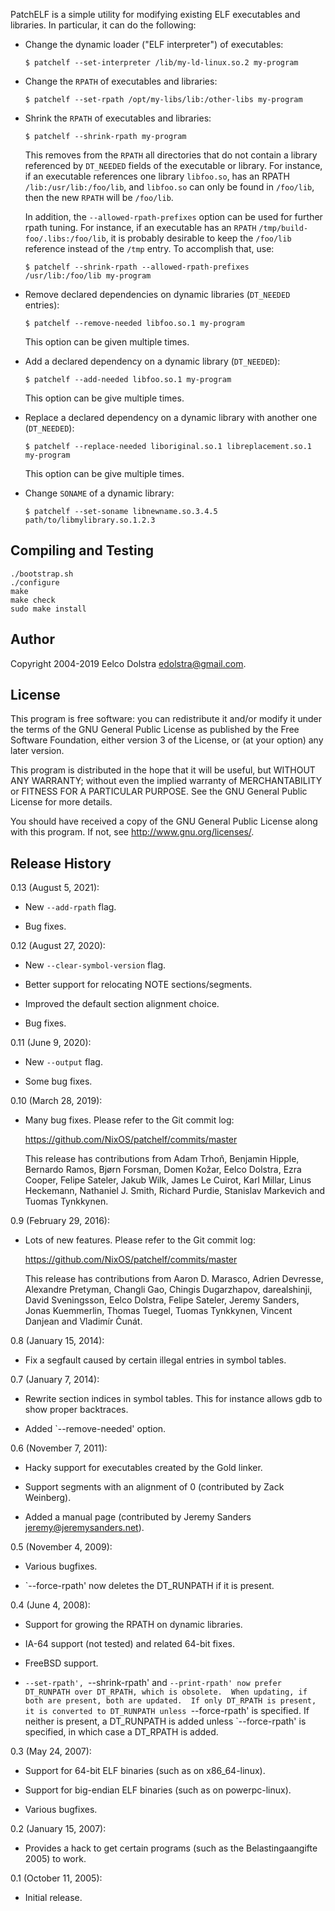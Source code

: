 PatchELF is a simple utility for modifying existing ELF executables and
libraries.  In particular, it can do the following:

* Change the dynamic loader ("ELF interpreter") of executables:

  ```console
  $ patchelf --set-interpreter /lib/my-ld-linux.so.2 my-program
  ```

* Change the `RPATH` of executables and libraries:

  ```console
  $ patchelf --set-rpath /opt/my-libs/lib:/other-libs my-program
  ```

* Shrink the `RPATH` of executables and libraries:

  ```console
  $ patchelf --shrink-rpath my-program
  ```

  This removes from the `RPATH` all directories that do not contain a
  library referenced by `DT_NEEDED` fields of the executable or library.
  For instance, if an executable references one library `libfoo.so`, has
  an RPATH `/lib:/usr/lib:/foo/lib`, and `libfoo.so` can only be found
  in `/foo/lib`, then the new `RPATH` will be `/foo/lib`.

  In addition, the `--allowed-rpath-prefixes` option can be used for
  further rpath tuning. For instance, if an executable has an `RPATH`
  `/tmp/build-foo/.libs:/foo/lib`, it is probably desirable to keep
  the `/foo/lib` reference instead of the `/tmp` entry. To accomplish
  that, use:

  ```console
  $ patchelf --shrink-rpath --allowed-rpath-prefixes /usr/lib:/foo/lib my-program
  ```

* Remove declared dependencies on dynamic libraries (`DT_NEEDED`
  entries):

  ```console
  $ patchelf --remove-needed libfoo.so.1 my-program
  ```

  This option can be given multiple times.

* Add a declared dependency on a dynamic library (`DT_NEEDED`):

  ```console
  $ patchelf --add-needed libfoo.so.1 my-program
  ```

  This option can be give multiple times.

* Replace a declared dependency on a dynamic library with another one
  (`DT_NEEDED`):

  ```console
  $ patchelf --replace-needed liboriginal.so.1 libreplacement.so.1 my-program
  ```

  This option can be give multiple times.

* Change `SONAME` of a dynamic library:

  ```console
  $ patchelf --set-soname libnewname.so.3.4.5 path/to/libmylibrary.so.1.2.3
  ```


## Compiling and Testing

```console
./bootstrap.sh
./configure
make
make check
sudo make install
```

## Author

Copyright 2004-2019 Eelco Dolstra <edolstra@gmail.com>.

## License

This program is free software: you can redistribute it and/or modify
it under the terms of the GNU General Public License as published by
the Free Software Foundation, either version 3 of the License, or (at
your option) any later version.

This program is distributed in the hope that it will be useful, but
WITHOUT ANY WARRANTY; without even the implied warranty of
MERCHANTABILITY or FITNESS FOR A PARTICULAR PURPOSE.  See the GNU
General Public License for more details.

You should have received a copy of the GNU General Public License
along with this program.  If not, see <http://www.gnu.org/licenses/>.

## Release History

0.13 (August 5, 2021):

* New `--add-rpath` flag.

* Bug fixes.

0.12 (August 27, 2020):

* New `--clear-symbol-version` flag.

* Better support for relocating NOTE sections/segments.

* Improved the default section alignment choice.

* Bug fixes.

0.11 (June 9, 2020):

* New `--output` flag.

* Some bug fixes.

0.10 (March 28, 2019):

* Many bug fixes. Please refer to the Git commit log:

    https://github.com/NixOS/patchelf/commits/master

  This release has contributions from Adam Trhoň, Benjamin Hipple,
  Bernardo Ramos, Bjørn Forsman, Domen Kožar, Eelco Dolstra, Ezra
  Cooper, Felipe Sateler, Jakub Wilk, James Le Cuirot, Karl Millar,
  Linus Heckemann, Nathaniel J. Smith, Richard Purdie, Stanislav
  Markevich and Tuomas Tynkkynen.

0.9 (February 29, 2016):

* Lots of new features. Please refer to the Git commit log:

    https://github.com/NixOS/patchelf/commits/master

  This release has contributions from Aaron D. Marasco, Adrien
  Devresse, Alexandre Pretyman, Changli Gao, Chingis Dugarzhapov,
  darealshinji, David Sveningsson, Eelco Dolstra, Felipe Sateler,
  Jeremy Sanders, Jonas Kuemmerlin, Thomas Tuegel, Tuomas Tynkkynen,
  Vincent Danjean and Vladimír Čunát.

0.8 (January 15, 2014):

* Fix a segfault caused by certain illegal entries in symbol tables.

0.7 (January 7, 2014):

* Rewrite section indices in symbol tables. This for instance allows
  gdb to show proper backtraces.

* Added `--remove-needed' option.

0.6 (November 7, 2011):

* Hacky support for executables created by the Gold linker.

* Support segments with an alignment of 0 (contributed by Zack
  Weinberg).

* Added a manual page (contributed by Jeremy Sanders
  <jeremy@jeremysanders.net>).

0.5 (November 4, 2009):

* Various bugfixes.

* `--force-rpath' now deletes the DT_RUNPATH if it is present.

0.4 (June 4, 2008):

* Support for growing the RPATH on dynamic libraries.

* IA-64 support (not tested) and related 64-bit fixes.

* FreeBSD support.

* `--set-rpath', `--shrink-rpath' and `--print-rpath' now prefer
  DT_RUNPATH over DT_RPATH, which is obsolete.  When updating, if both
  are present, both are updated.  If only DT_RPATH is present, it is
  converted to DT_RUNPATH unless `--force-rpath' is specified.  If
  neither is present, a DT_RUNPATH is added unless `--force-rpath' is
  specified, in which case a DT_RPATH is added.

0.3 (May 24, 2007):

* Support for 64-bit ELF binaries (such as on x86_64-linux).

* Support for big-endian ELF binaries (such as on powerpc-linux).

* Various bugfixes.

0.2 (January 15, 2007):

* Provides a hack to get certain programs (such as the
  Belastingaangifte 2005) to work.

0.1 (October 11, 2005):

* Initial release.
